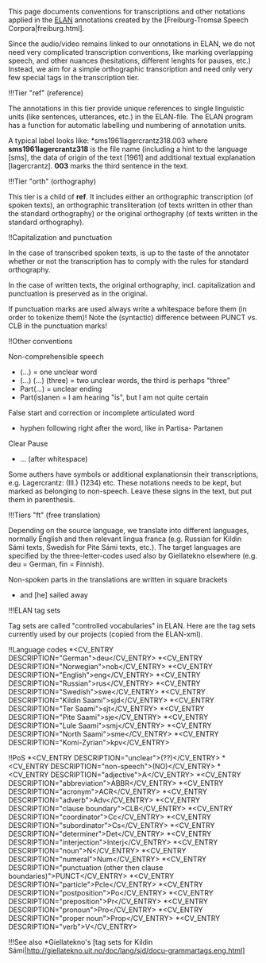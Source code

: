 This page documents conventions for transcriptions and other notations applied in the [ELAN](ELAN.md) annotations created by the [Freiburg-Tromsø Speech Corpora|freiburg.html].

Since the audio/video remains linked to our onnotations in ELAN, we do not need very complicated transcription conventions, like marking overlapping speech, and other nuances (hesitations, different lenghts for pauses, etc.) Instead, we aim for a simple orthographic transcription and need only very few special tags in the transcription tier.


!!!Tier "ref" (reference)

The annotations in this tier provide unique references to single linguistic units (like sentences, utterances, etc.) in the ELAN-file. The ELAN program has a function for automatic labelling und numbering of annotation units.

A typical label looks like:
*sms1961lagercrantz318.003
where __sms1961lagercrantz318__ is the file name (including a hint to the language [sms], the data of origin of the text [1961] and additional textual explanation [lagercrantz]. __003__ marks the third sentence in the text.


!!!Tier "orth" (orthography)

This tier is a child of __ref__. It includes either an orthographic transcription (of spoken texts), an orthographic transliteration (of texts written in other than the standard orthography) or the original orthography (of texts written in the standard orthography).


!!Capitalization and punctuation

In the case of transcribed spoken texts, is up to the taste of the annotator whether or not the transcription has to comply with the rules for standard orthography.

In the case of written texts, the original orthography, incl. capitalization and punctuation is preserved as in the original.

If punctuation marks are used always write a whitespace before them (in order to tokenize them)! Note the (syntactic) difference between PUNCT vs. CLB in the punctuation marks! 


!!Other conventions 

Non-comprehensible speech
* (…) = one unclear word
* (…) (…) (three) = two unclear words, the third is perhaps "three"
* Part(…) = unclear ending
* Part(is)anen = I am hearing "is", but I am not quite certain

False start and correction or incomplete articulated word
* hyphen following right after the word, like in Partisa- Partanen

Clear Pause
* … (after whitespace)

Some authers have symbols or additional explanationsin their transcriptions, e.g. Lagercrantz: (Ill.) (1234) etc. These notations needs to be kept, but marked as belonging to non-speech. Leave these signs in the text, but put them in parenthesis.


!!!Tiers "ft" (free translation)

Depending on the source language, we translate into different languages, normally English and then relevant lingua franca (e.g. Russian for Kildin Sámi texts, Swedish for Pite Sámi texts, etc.). The target languages are specified by the three-letter-codes used also by Giellatekno elsewhere (e.g. deu = German, fin = Finnish).

Non-spoken parts in the translations are written in square brackets
* and [he] sailed away


!!!ELAN tag sets

Tag sets are called "controlled vocabularies" in ELAN. Here are the tag sets currently used by our projects (copied from the ELAN-xml).

!!Language codes
*<CV_ENTRY DESCRIPTION="German">deu</CV_ENTRY>
*<CV_ENTRY DESCRIPTION="Norwegian">nob</CV_ENTRY>
*<CV_ENTRY DESCRIPTION="English">eng</CV_ENTRY>
*<CV_ENTRY DESCRIPTION="Russian">rus</CV_ENTRY>
*<CV_ENTRY DESCRIPTION="Swedish">swe</CV_ENTRY>
*<CV_ENTRY DESCRIPTION="Kildin Saami">sjd</CV_ENTRY>
*<CV_ENTRY DESCRIPTION="Ter Saami">sjt</CV_ENTRY>
*<CV_ENTRY DESCRIPTION="Pite Saami">sje</CV_ENTRY>
*<CV_ENTRY DESCRIPTION="Lule Saami">smj</CV_ENTRY>
*<CV_ENTRY DESCRIPTION="North Saami">sme</CV_ENTRY>
*<CV_ENTRY DESCRIPTION="Komi-Zyrian">kpv</CV_ENTRY>

!!PoS
*<CV_ENTRY DESCRIPTION="unclear">(??)</CV_ENTRY>
*<CV_ENTRY DESCRIPTION="non-speech">(NO)</CV_ENTRY>
*<CV_ENTRY DESCRIPTION="adjective">A</CV_ENTRY>
*<CV_ENTRY DESCRIPTION="abbreviation">ABBR</CV_ENTRY>
*<CV_ENTRY DESCRIPTION="acronym">ACR</CV_ENTRY>
*<CV_ENTRY DESCRIPTION="adverb">Adv</CV_ENTRY>
*<CV_ENTRY DESCRIPTION="clause boundary">CLB</CV_ENTRY>
*<CV_ENTRY DESCRIPTION="coordinator">Cc</CV_ENTRY>
*<CV_ENTRY DESCRIPTION="subordinator">Cs</CV_ENTRY>
*<CV_ENTRY DESCRIPTION="determiner">Det</CV_ENTRY>
*<CV_ENTRY DESCRIPTION="interjection">Interj</CV_ENTRY>
*<CV_ENTRY DESCRIPTION="noun">N</CV_ENTRY>
*<CV_ENTRY DESCRIPTION="numeral">Num</CV_ENTRY>
*<CV_ENTRY DESCRIPTION="punctuation (other then clause boundaries)">PUNCT</CV_ENTRY>
*<CV_ENTRY DESCRIPTION="particle">Pcle</CV_ENTRY>
*<CV_ENTRY DESCRIPTION="postposition">Po</CV_ENTRY>
*<CV_ENTRY DESCRIPTION="preposition">Pr</CV_ENTRY>
*<CV_ENTRY DESCRIPTION="pronoun">Pro</CV_ENTRY>
*<CV_ENTRY DESCRIPTION="proper noun">Prop</CV_ENTRY>
*<CV_ENTRY DESCRIPTION="verb">V</CV_ENTRY>


!!!See also
*Giellatekno's [tag sets for Kildin Sámi|http://giellatekno.uit.no/doc/lang/sjd/docu-grammartags.eng.html]
